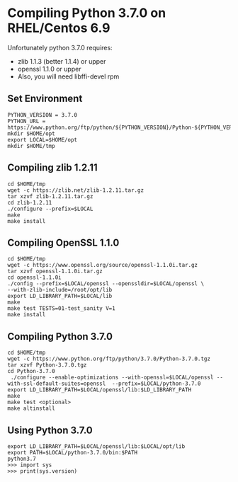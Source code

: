 # Compiling Python 3.7.0 on RHEL/Centos 6.9
Unfortunately python 3.7.0 requires:
- zlib 1.1.3 (better 1.1.4) or upper
- openssl 1.1.0 or upper
- Also, you will need libffi-devel rpm


## Set Environment
```
PYTHON_VERSION = 3.7.0
PYTHON_URL = https://www.python.org/ftp/python/${PYTHON_VERSION}/Python-${PYTHON_VERSION}.tgz
mkdir $HOME/opt
export LOCAL=$HOME/opt
mkdir $HOME/tmp
```

## Compiling zlib 1.2.11
```
cd $HOME/tmp
wget -c https://zlib.net/zlib-1.2.11.tar.gz
tar xzvf zlib-1.2.11.tar.gz
cd zlib-1.2.11
./configure --prefix=$LOCAL
make
make install
```

## Compiling OpenSSL 1.1.0
```
cd $HOME/tmp
wget -c https://www.openssl.org/source/openssl-1.1.0i.tar.gz
tar xzvf openssl-1.1.0i.tar.gz
cd openssl-1.1.0i
./config --prefix=$LOCAL/openssl --openssldir=$LOCAL/openssl \
--with-zlib-include=/root/opt/lib
export LD_LIBRARY_PATH=$LOCAL/lib
make
make test TESTS=01-test_sanity V=1
make install
```

## Compiling Python 3.7.0
```
cd $HOME/tmp
wget -c https://www.python.org/ftp/python/3.7.0/Python-3.7.0.tgz
tar xzvf Python-3.7.0.tgz
cd Python-3.7.0
 ./configure --enable-optimizations --with-openssl=$LOCAL/openssl --with-ssl-default-suites=openssl  --prefix=$LOCAL/python-3.7.0
export LD_LIBRARY_PATH=$LOCAL/openssl/lib:$LD_LIBRARY_PATH
make
make test <optional>
make altinstall
```
## Using Python 3.7.0
```
export LD_LIBRARY_PATH=$LOCAL/openssl/lib:$LOCAL/opt/lib
export PATH=$LOCAL/python-3.7.0/bin:$PATH
python3.7
>>> import sys
>>> print(sys.version)
```

